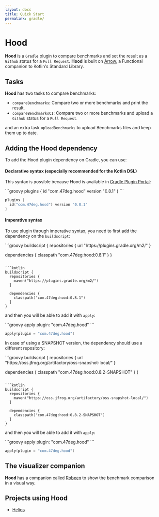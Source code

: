 ```yaml
---
layout: docs
title: Quick Start
permalink: gradle/
---
```

# Hood

**Hood** is a `Gradle` plugin to compare benchmarks and set the result as a `Github` status for a `Pull Request`.
**Hood** is built on [Arrow](https://arrow-kt.io/), a Functional companion to Kotlin's Standard Library.

## Tasks

**Hood** has two tasks to compare benchmarks:
 - `compareBenchmarks`: Compare two or more benchmarks and print the result.
 - `compareBenchmarksCI`: Compare two or more benchmarks and upload a `Github` status for a `Pull Request`.

and an extra task `uploadBenchmarks` to upload Benchmarks files and keep them up to date.

## Adding the Hood dependency

To add the Hood plugin dependency on Gradle, you can use:

#### Declarative syntax (especially recommended for the Kotlin DSL)

This syntax is possible because Hood is available in [Gradle Plugin Portal](https://plugins.gradle.org/plugin/com.47deg.hood):

<fortyseven-codetab data-languages='["Groovy", "Kotlin"]' markdown="block">
```groovy
plugins {
  id "com.47deg.hood" version "0.8.1"
}
```

```kotlin
plugins {
  id("com.47deg.hood") version "0.8.1"
}
```
</fortyseven-codetab>

#### Imperative syntax

To use plugin through imperative syntax, you need to first add the dependency on the `buildscript`:

<fortyseven-codetab data-languages='["Groovy", "Kotlin"]' markdown="block">
```groovy
buildscript {
  repositories {
     url "https://plugins.gradle.org/m2/"
  }

  dependencies {
    classpath "com.47deg:hood:0.8.1"
  }
}
```

```kotlin
buildscript {
  repositories {
    maven("https://plugins.gradle.org/m2/")
  }

  dependencies {
    classpath("com.47deg:hood:0.8.1")
  }
}
```
</fortyseven-codetab>

and then you will be able to add it with `apply`:

<fortyseven-codetab data-languages='["Groovy", "Kotlin"]' markdown="block">
```groovy
apply plugin: "com.47deg.hood"
```

```kotlin
apply(plugin = "com.47deg.hood")
```
</fortyseven-codetab>

In case of using a SNAPSHOT version, the dependency should use a different repository:

<fortyseven-codetab data-languages='["Groovy", "Kotlin"]' markdown="block">
```groovy
buildscript {
  repositories {
     url "https://oss.jfrog.org/artifactory/oss-snapshot-local/"
  }

  dependencies {
    classpath "com.47deg:hood:0.8.2-SNAPSHOT"
  }
}
```

```kotlin
buildscript {
  repositories {
    maven("https://oss.jfrog.org/artifactory/oss-snapshot-local/")
  }

  dependencies {
    classpath("com.47deg:hood:0.8.2-SNAPSHOT")
  }
}
```
</fortyseven-codetab>

and then you will be able to add it with `apply`:

<fortyseven-codetab data-languages='["Groovy", "Kotlin"]' markdown="block">
```groovy
apply plugin: "com.47deg.hood"
```

```kotlin
apply(plugin = "com.47deg.hood")
```
</fortyseven-codetab>

## The visualizer companion

**Hood** has a companion called [Robeen](https://github.com/47degrees/robeen) to show the benchmark comparison in a visual way.

## Projects using Hood

 - [Helios](https://47degrees.github.io/helios/)
